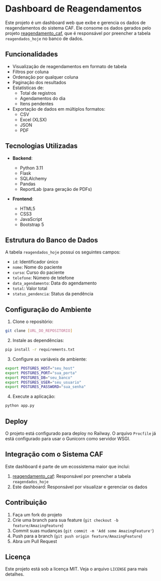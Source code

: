 # Dashboard de Reagendamentos

Este projeto é um dashboard web que exibe e gerencia os dados de reagendamentos do sistema CAF. Ele consome os dados gerados pelo projeto [reagendamento_caf](https://github.com/Ediee-sec/reagendamento_caf), que é responsável por preencher a tabela `reagendados_hoje` no banco de dados.

## Funcionalidades

- Visualização de reagendamentos em formato de tabela
- Filtros por coluna
- Ordenação por qualquer coluna
- Paginação dos resultados
- Estatísticas de:
  - Total de registros
  - Agendamentos do dia
  - Itens pendentes
- Exportação de dados em múltiplos formatos:
  - CSV
  - Excel (XLSX)
  - JSON
  - PDF

## Tecnologias Utilizadas

- **Backend**:
  - Python 3.11
  - Flask
  - SQLAlchemy
  - Pandas
  - ReportLab (para geração de PDFs)

- **Frontend**:
  - HTML5
  - CSS3
  - JavaScript
  - Bootstrap 5

## Estrutura do Banco de Dados

A tabela `reagendados_hoje` possui os seguintes campos:
- `id`: Identificador único
- `nome`: Nome do paciente
- `curso`: Curso do paciente
- `telefone`: Número de telefone
- `data_agendamento`: Data do agendamento
- `total`: Valor total
- `status_pendencia`: Status da pendência

## Configuração do Ambiente

1. Clone o repositório:
```bash
git clone [URL_DO_REPOSITORIO]
```

2. Instale as dependências:
```bash
pip install -r requirements.txt
```

3. Configure as variáveis de ambiente:
```bash
export POSTGRES_HOST="seu_host"
export POSTGRES_PORT="sua_porta"
export POSTGRES_DB="seu_banco"
export POSTGRES_USER="seu_usuario"
export POSTGRES_PASSWORD="sua_senha"
```

4. Execute a aplicação:
```bash
python app.py
```

## Deploy

O projeto está configurado para deploy no Railway. O arquivo `Procfile` já está configurado para usar o Gunicorn como servidor WSGI.

## Integração com o Sistema CAF

Este dashboard é parte de um ecossistema maior que inclui:
1. [reagendamento_caf](https://github.com/Ediee-sec/reagendamento_caf): Responsável por preencher a tabela `reagendados_hoje`
2. Este dashboard: Responsável por visualizar e gerenciar os dados

## Contribuição

1. Faça um fork do projeto
2. Crie uma branch para sua feature (`git checkout -b feature/AmazingFeature`)
3. Commit suas mudanças (`git commit -m 'Add some AmazingFeature'`)
4. Push para a branch (`git push origin feature/AmazingFeature`)
5. Abra um Pull Request

## Licença

Este projeto está sob a licença MIT. Veja o arquivo `LICENSE` para mais detalhes. 
